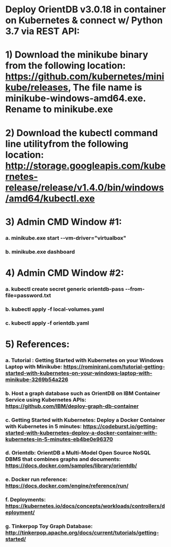 # Deploy OrientDB v3.0.18 in container on Kubernetes & connect w/ Python 3.7 via REST API:

# 1) Download the minikube binary from the following location: https://github.com/kubernetes/minikube/releases, The file name is minikube-windows-amd64.exe. Rename to minikube.exe

# 2) Download the kubectl command line utilityfrom the following location: http://storage.googleapis.com/kubernetes-release/release/v1.4.0/bin/windows/amd64/kubectl.exe

#
# 3) Admin CMD Window #1:
### a. minikube.exe start --vm-driver="virtualbox"
### b. minikube.exe dashboard
#
# 4) Admin CMD Window #2:
### a. kubectl create secret generic orientdb-pass --from-file=password.txt
### b. kubectl apply -f local-volumes.yaml
### c. kubectl apply -f orientdb.yaml
#
# 5) References:
### a. Tutorial : Getting Started with Kubernetes on your Windows Laptop with Minikube: https://rominirani.com/tutorial-getting-started-with-kubernetes-on-your-windows-laptop-with-minikube-3269b54a226

### b. Host a graph database such as OrientDB on IBM Container Service using Kubernetes APIs: https://github.com/IBM/deploy-graph-db-container

### c. Getting Started with Kubernetes: Deploy a Docker Container with Kubernetes in 5 minutes: https://codeburst.io/getting-started-with-kubernetes-deploy-a-docker-container-with-kubernetes-in-5-minutes-eb4be0e96370

### d. Orientdb: OrientDB a Multi-Model Open Source NoSQL DBMS that combines graphs and documents: https://docs.docker.com/samples/library/orientdb/

### e. Docker run reference: https://docs.docker.com/engine/reference/run/

### f. Deployments: https://kubernetes.io/docs/concepts/workloads/controllers/deployment/

### g. Tinkerpop Toy Graph Database: http://tinkerpop.apache.org/docs/current/tutorials/getting-started/
